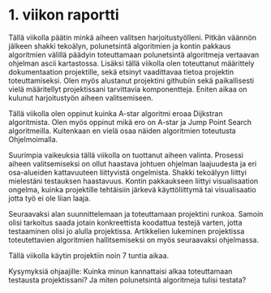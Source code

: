 # 1. viikon raportti

Tällä viikolla päätin minkä aiheen valitsen harjoitustyölleni. Pitkän väännön jälkeen shakki tekoälyn, polunetsintä algoritmien ja kontin pakkaus algoritmien välillä päädyin toteuttamaan polunetsintä algoritmeja vertaavan ohjelman ascii kartastossa. Lisäksi tällä viikolla olen toteuttanut määrittely dokumentaation projektille, sekä etsinyt vaadittavaa tietoa projektin toteuttamiseksi. Olen myös alustanut projektini githubiin sekä paikallisesti vielä määritellyt projektissani tarvittavia komponentteja. Eniten aikaa on kulunut harjoitustyön aiheen valitsemiseen. 

Tällä viikolla olen oppinut kuinka A-star algoritmi eroaa Dijkstran algoritmista. Olen myös oppinut mikä ero on A-star ja Jump Point Search algoritmeilla. Kuitenkaan en vielä osaa näiden algoritmien toteutusta Ohjelmoimalla.

Suurimpia vaikeuksia tällä viikolla on tuottanut aiheen valinta. Prosessi aiheen valitsemiseksi on ollut haastava johtuen ohjelman laajuudesta ja eri osa-alueiden kattavuuteen liittyvistä ongelmista. Shakki tekoälyyn liittyi mielestäni testauksen haastavuus. Kontin pakkaukseen liittyi visualisaation ongelma, kuinka projektille tehtäisiin järkevä käyttöliittymä tai visualisaatio jotta työ ei ole liian laaja. 

Seuraavaksi alan suunnittelemaan ja toteuttamaan projektini runkoa. Samoin olisi tarkoitus saada jotain konkreettista koodattua testejä varten, jotta testaaminen olisi jo alulla projektissa. Artikkelien lukeminen projektissa toteutettavien algoritmien hallitsemiseksi on myös seuraavaksi ohjelmassa. 

Tällä viikolla käytin projektiin noin 7 tuntia aikaa.

Kysymyksiä ohjaajille: 
Kuinka minun kannattaisi alkaa toteuttamaan testausta projektissani?
Ja miten polunetsintä algoritmeja tulisi testata?